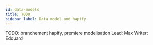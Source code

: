 ```yaml
---
id: data-models
title: TODO
sidebar_label: Data model and hapify
---
```


TODO: branchement hapify, premiere modelisation
Lead: Max
Writer: Edouard
